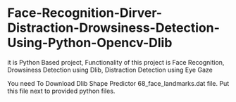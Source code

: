 # Face-Recognition-Dirver-Distraction-Drowsiness-Detection-Using-Python-Opencv-Dlib
it is Python Based project, Functionality of this project is Face Recognition, Drowsiness Detection using Dlib, Distraction Detection using Eye Gaze

You need To Download Dlib Shape Predictor 68_face_landmarks.dat file. Put this file next to provided python files.
